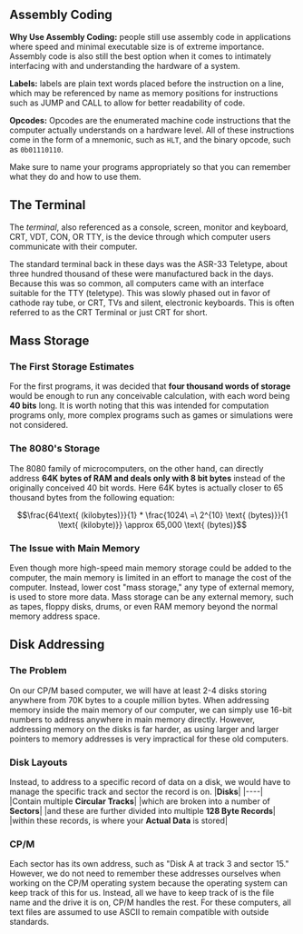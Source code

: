 
## Assembly Coding
**Why Use Assembly Coding:** people still use assembly code in applications where speed and minimal executable size is of extreme importance. Assembly code is also still the best option when it comes to intimately interfacing with and understanding the hardware of a system.

**Labels:** labels are plain text words placed before the instruction on a line, which may be referenced by name as memory positions for instructions such as JUMP and CALL to allow for better readability of code.

**Opcodes:** Opcodes are the enumerated machine code instructions that the computer actually understands on a hardware level. All of these instructions come in the form of a mnemonic, such as `HLT`, and the binary opcode, such as `0b01110110`.

Make sure to name your programs appropriately so that you can remember what they do and how to use them.

## The Terminal
The *terminal*, also referenced as a console, screen, monitor and keyboard, CRT, VDT, CON, OR TTY, is the device through which computer users communicate with their computer.

The standard terminal back in these days was the ASR-33 Teletype, about three hundred thousand of these were manufactured back in the days. Because this was so common, all computers came with an interface suitable for the TTY (teletype). This was slowly phased out in favor of cathode ray tube, or CRT, TVs and silent, electronic keyboards. This is often referred to as the CRT Terminal or just CRT for short.


## Mass Storage
### The First Storage Estimates
For the first programs, it was decided that **four thousand words of storage** would be enough to run any conceivable calculation, with each word being **40 bits** long. It is worth noting that this was intended for computation programs only, more complex programs such as games or simulations were not considered.

### The 8080's Storage
The 8080 family of microcomputers, on the other hand, can directly address **64K bytes of RAM and deals only with 8 bit bytes** instead of the originally conceived 40 bit words. Here 64K bytes is actually closer to 65 thousand bytes from the following equation:

```math
\frac{64\text{ (kilobytes)}}{1} * \frac{1024\ =\ 2^{10} \text{ (bytes)}}{1 \text{ (kilobyte)}} \approx 65,000 \text{ (bytes)}
```

### The Issue with Main Memory
Even though more high-speed main memory storage could be added to the computer, the main memory is limited in an effort to manage the cost of the computer. Instead, lower cost "mass storage," any type of external memory, is used to store more data. Mass storage can be any external memory, such as tapes, floppy disks, drums, or even RAM memory beyond the normal memory address space.

## Disk Addressing
### The Problem
On our CP/M based computer, we will have at least 2-4 disks storing anywhere from 70K bytes to a couple million bytes. When addressing memory inside the main memory of our computer, we can simply use 16-bit numbers to address anywhere in main memory directly. However, addressing memory on the disks is far harder, as using larger and larger pointers to memory addresses is very impractical for these old computers.

### Disk Layouts
Instead, to address to a specific record of data on a disk, we would have to manage the specific track and sector the record is on.
|**Disks**|
|----|
|Contain multiple **Circular Tracks**|
|which are broken into a number of **Sectors**|
|and these are further divided into multiple **128 Byte Records**|
|within these records, is where your **Actual Data** is stored|

### CP/M
Each sector has its own address, such as "Disk A at track 3 and sector 15." However, we do not need to remember these addresses ourselves when working on the CP/M operating system because the operating system can keep track of this for us. Instead, all we have to keep track of is the file name and the drive it is on, CP/M handles the rest. For these computers, all text files are assumed to use ASCII to remain compatible with outside standards.